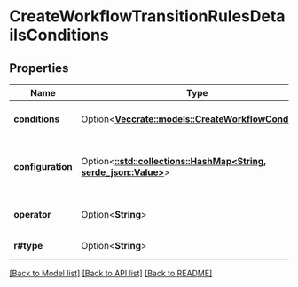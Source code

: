 # CreateWorkflowTransitionRulesDetailsConditions

## Properties

Name | Type | Description | Notes
------------ | ------------- | ------------- | -------------
**conditions** | Option<[**Vec<crate::models::CreateWorkflowCondition>**](CreateWorkflowCondition.md)> | The list of workflow conditions. | [optional]
**configuration** | Option<[**::std::collections::HashMap<String, serde_json::Value>**](serde_json::Value.md)> | EXPERIMENTAL. The configuration of the transition rule. | [optional]
**operator** | Option<**String**> | The compound condition operator. | [optional]
**r#type** | Option<**String**> | The type of the transition rule. | [optional]

[[Back to Model list]](../README.md#documentation-for-models) [[Back to API list]](../README.md#documentation-for-api-endpoints) [[Back to README]](../README.md)


